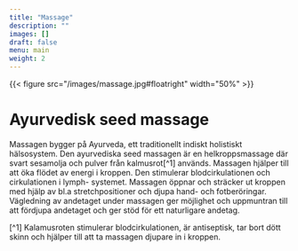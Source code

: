 ```yaml
---
title: "Massage"
description: ""
images: []
draft: false
menu: main
weight: 2
---
```


{{< figure src="/images/massage.jpg#floatright" width="50%" >}}
# Ayurvedisk seed massage
Massagen bygger på Ayurveda, ett traditionellt indiskt holistiskt hälsosystem.
Den ayurvediska seed massagen är en helkroppsmassage där svart sesamolja och pulver från kalmusrot[^1] används.
Massagen hjälper till att öka flödet av energi i kroppen.
Den stimulerar blodcirkulationen och cirkulationen i lymph- systemet.
Massagen öppnar och sträcker ut kroppen med hjälp av bl.a stretchpositioner och djupa hand- och fotberöringar.
Vägledning av andetaget under massagen ger möjlighet och uppmuntran till att fördjupa andetaget och ger stöd för ett naturligare andetag.

[^1] Kalamusroten stimulerar blodcirkulationen, är antiseptisk, tar bort dött skinn och hjälper till att ta massagen djupare in i kroppen.
<br><br>
